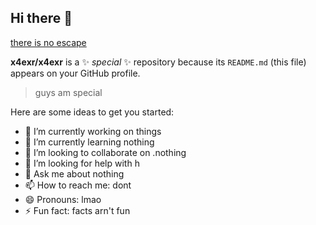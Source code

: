 ## Hi there 👋

[there is no escape](https://camo.githubusercontent.com/77318f3975f979e6df3251536e18839e342558fa7615fdd630450447362ac352/68747470733a2f2f696d672e736869656c64732e696f2f62616467652f61757469736d2d696e636c756465642d677265656e)

**x4exr/x4exr** is a ✨ _special_ ✨ repository because its `README.md` (this file) appears on your GitHub profile.
> guys am special

Here are some ideas to get you started:

- 🔭 I’m currently working on things
- 🌱 I’m currently learning nothing
- 👯 I’m looking to collaborate on .nothing
- 🤔 I’m looking for help with h
- 💬 Ask me about nothing
- 📫 How to reach me: dont
- 😄 Pronouns: lmao
- ⚡ Fun fact: facts arn't fun
